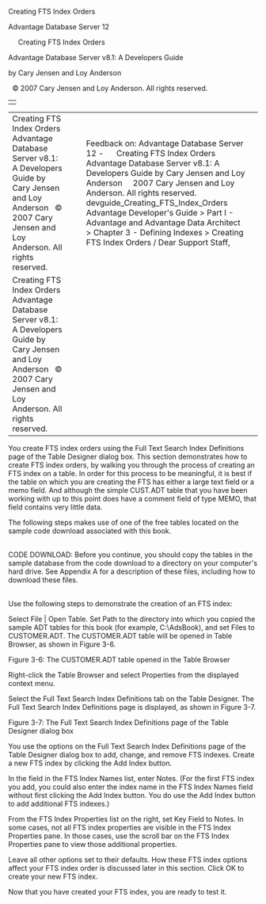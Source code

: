 Creating FTS Index Orders




Advantage Database Server 12  

     Creating FTS Index Orders

Advantage Database Server v8.1: A Developers Guide

by Cary Jensen and Loy Anderson

  © 2007 Cary Jensen and Loy Anderson. All rights reserved.

|  |
| --- |
|  |

|  |  |  |  |  |
| --- | --- | --- | --- | --- |
| Creating FTS Index Orders  Advantage Database Server v8.1: A Developers Guide  by Cary Jensen and Loy Anderson    © 2007 Cary Jensen and Loy Anderson. All rights reserved. |  |  | Feedback on: Advantage Database Server 12 -      Creating FTS Index Orders Advantage Database Server v8.1: A Developers Guide by Cary Jensen and Loy Anderson     2007 Cary Jensen and Loy Anderson. All rights reserved. devguide\_Creating\_FTS\_Index\_Orders Advantage Developer's Guide > Part I - Advantage and Advantage Data Architect > Chapter 3 - Defining Indexes > Creating FTS Index Orders / Dear Support Staff, |  |
| Creating FTS Index Orders  Advantage Database Server v8.1: A Developers Guide  by Cary Jensen and Loy Anderson    © 2007 Cary Jensen and Loy Anderson. All rights reserved. |  |  |  |  |

You create FTS index orders using the Full Text Search Index Definitions page of the Table Designer dialog box. This section demonstrates how to create FTS index orders, by walking you through the process of creating an FTS index on a table. In order for this process to be meaningful, it is best if the table on which you are creating the FTS has either a large text field or a memo field. And although the simple CUST.ADT table that you have been working with up to this point does have a comment field of type MEMO, that field contains very little data.

The following steps makes use of one of the free tables located on the sample code download associated with this book.

   
CODE DOWNLOAD: Before you continue, you should copy the tables in the sample database from the code download to a directory on your computer's hard drive. See Appendix A for a description of these files, including how to download these files.  
 

Use the following steps to demonstrate the creation of an FTS index:

Select File | Open Table. Set Path to the directory into which you copied the sample ADT tables for this book (for example, C:\AdsBook), and set Files to CUSTOMER.ADT. The CUSTOMER.ADT table will be opened in Table Browser, as shown in Figure 3-6.

Figure 3-6: The CUSTOMER.ADT table opened in the Table Browser

Right-click the Table Browser and select Properties from the displayed context menu.

Select the Full Text Search Index Definitions tab on the Table Designer. The Full Text Search Index Definitions page is displayed, as shown in Figure 3-7.

Figure 3-7: The Full Text Search Index Definitions page of the Table Designer dialog box

You use the options on the Full Text Search Index Definitions page of the Table Designer dialog box to add, change, and remove FTS indexes. Create a new FTS index by clicking the Add Index button.

In the field in the FTS Index Names list, enter Notes. (For the first FTS index you add, you could also enter the index name in the FTS Index Names field without first clicking the Add Index button. You do use the Add Index button to add additional FTS indexes.)

From the FTS Index Properties list on the right, set Key Field to Notes. In some cases, not all FTS index properties are visible in the FTS Index Properties pane. In those cases, use the scroll bar on the FTS Index Properties pane to view those additional properties.

Leave all other options set to their defaults. How these FTS index options affect your FTS index order is discussed later in this section. Click OK to create your new FTS index.

Now that you have created your FTS index, you are ready to test it.